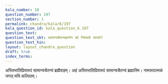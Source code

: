 ```yaml
---
kala_number: 10
question_number: 197
section_number: 1
permalink: chandra/kala/6/197
kala_question_id: kala_question_6.197
question_text: 
question_text_skt: सामान्यचैतन्यज्ञानेन को निश्चयो जायते?
question_text_hin: 
layout: layout_chandra_question
draft: true
index_terms:
---
```


<!-- skt-start -->
अस्तिभातिप्रियरूपं सामान्यचैतन्यं ब्रह्मैवाहम्। अहं अस्तिभातिप्रियरूपं सामान्यचैतन्यं ब्रह्मास्मि। नामरूपात्मकं जगत् मयि कल्पितम्।
<!-- skt-end -->

<!-- eng-start -->
<!-- eng-end -->

